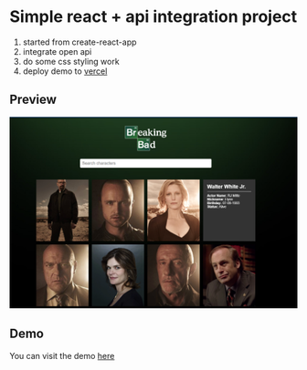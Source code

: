 # Simple react + api integration project

1. started from create-react-app
2. integrate open api
3. do some css styling work
4. deploy demo to [vercel](https://vercel.com/)

## Preview

![preview](/src/img/preview.png)

## Demo

You can visit the demo [here](https://simple-ui-002.vercel.app/)
